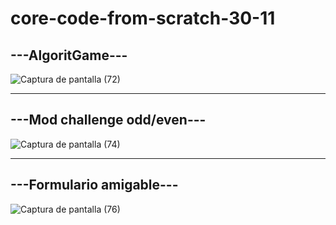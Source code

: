# core-code-from-scratch-30-11
## ---AlgoritGame---
![Captura de pantalla (72)](https://user-images.githubusercontent.com/92037725/204934091-90c29262-c122-4a5e-ac4f-6beddce2b496.png)

---
## ---Mod challenge odd/even---

![Captura de pantalla (74)](https://user-images.githubusercontent.com/92037725/204938433-d1b3608e-a952-4e15-8ffc-26738117040b.png)

---
## ---Formulario amigable---
![Captura de pantalla (76)](https://user-images.githubusercontent.com/92037725/204940139-a61b4e42-6495-4786-80d9-76b96e1cda00.png)
